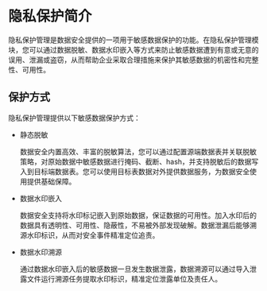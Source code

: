 # 隐私保护简介<a name="dgc_01_1018"></a>

隐私保护管理是数据安全提供的一项用于敏感数据保护的功能。在隐私保护管理模块，您可以通过数据脱敏、数据水印嵌入等方式来防止敏感数据遭到有意或无意的误用、泄漏或盗窃，从而帮助企业采取合理措施来保护其敏感数据的机密性和完整性、可用性。

## 保护方式<a name="section78218072716"></a>

隐私保护管理提供以下敏感数据保护方式：

-   静态脱敏

    数据安全内置高效、丰富的脱敏算法，您可以通过配置源端数据表并关联脱敏策略，对原始数据中敏感数据进行掩码、截断、hash，并支持脱敏后的数据写入到目标端数据表。您可以使用目标表数据对外提供数据服务，为数据安全使用提供基础保障。

-   数据水印嵌入

    数据安全支持将水印标记嵌入到原始数据，保证数据的可用性。加入水印后的数据具有透明性、可用性、隐蔽性，不易被外部发现破解。数据泄漏后能够溯源水印标识，从而对安全事件精准定位追责。

-   数据水印溯源

    通过数据水印嵌入后的敏感数据一旦发生数据泄露，数据溯源可以通过导入泄露文件运行溯源任务提取水印标识，精准定位泄露单位及责任人。


